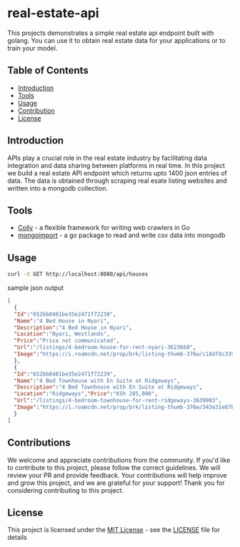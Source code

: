 # real-estate-api
This projects demonstrates a simple real estate api endpoint built with golang. You can use it to obtain real estate data for your applications or to train your model. 
## Table of Contents
- [Introduction](#introduction)
- [Tools](#tools)
- [Usage](#usage)
- [Contribution](#contributions)
- [License](#license)

## Introduction
APIs play a crucial role in the real estate industry by facilitating data integration and data sharing between platforms in real time.
In this project we build a real estate API endpoint which returns upto 1400 json entries of data. The data is obtained through scraping real esate listing websites and written into a mongodb collection.

## Tools
- [Colly](https://github.com/gocolly/colly) - a flexible framework for writing web crawlers in Go
- [mongoimport](https://github.com/stackbilly/mongo-import) - a go package to read and write csv data into mongodb

## Usage
```bash
curl -X GET http://localhost:8080/api/houses
```
sample json output
```json
[
  {
  "Id":"652bb8481be35e2471f72238",
  "Name":"4 Bed House in Nyari",
  "Description":"4 Bed House in Nyari",
  "Location":"Nyari, Westlands",
  "Price":"Price not communicated",
  "Url":"/listings/4-bedroom-house-for-rent-nyari-3623660",
  "Image":"https://i.roamcdn.net/prop/brk/listing-thumb-376w/c18df8c33939424def6ea66c405232c6/-/prod-property-core-backend-media-brk/5520842/6deae430-b3e5-4ab1-90e7-966f30cc791a.jpg"
  },
  {
  "Id":"652bb8481be35e2471f72239",
  "Name":"4 Bed Townhouse with En Suite at Ridgeways",
  "Description":"4 Bed Townhouse with En Suite at Ridgeways",
  "Location":"Ridgeways","Price":"KSh 285,000",
  "Url":"/listings/4-bedroom-townhouse-for-rent-ridgeways-3639903",
  "Image":"https://i.roamcdn.net/prop/brk/listing-thumb-376w/343e31e67b6789be4d515198a0a9ddc2/-/prod-property-core-backend-media-brk/5760878/a3b24da6-4f29-4c18-9c64-d0dac122eb32.png"
  }
]
```
## Contributions

We welcome and appreciate contributions from the community. If you'd like to contribute to this project, please follow the correct guidelines.
We will review your PR and provide feedback. Your contributions will help improve and grow this project, and we are grateful for your support!
Thank you for considering contributing to this project.

## License
This project is licensed under the [MIT License](LICENSE) - see the [LICENSE](LICENSE) file for details
